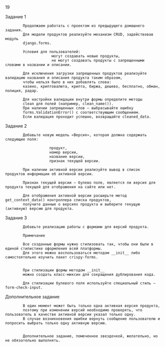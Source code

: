19


Задание 1


            Продолжаем работать с проектом из предыдущего домашнего задания. 
            Для модели продуктов реализуйте механизм CRUD, задействовав модуль 
            django.forms.
            
            Условия для пользователей:            
                         могут создавать новые продукты,
                         не могут создавать продукты с запрещенными словами в названии и описании.
                         
            Для исключения загрузки запрещенных продуктов реализуйте валидацию названия и описания продукта таким образом, 
            чтобы нельзя было в них добавлять слова: 
            казино, криптовалюта, крипта, биржа, дешево, бесплатно, обман, полиция, радар.
            
            Для настройки валидации внутри формы определите методы 
            clean для полей (например, clean_name()). 
            При наличии запрещенных слов — выбрасывайте ошибку 
            forms.ValidationError() с соответствующим сообщением. 
            Если валидация проходит успешно, возвращайте cleaned_data.

Задание 2

            Добавьте новую модель «Версия», которая должна содержать следующие поля:
            
                        продукт,
                        номер версии,
                        название версии,
                        признак текущей версии.
            
            При наличии активной версии реализуйте вывод в список продуктов информации об активной версии.
            
            Признак текущей версии — булево поле, является ли версия для продукта текущей для отображения на сайте или нет.
            
            Для отображения активной версии расширьте метод get_context_data() контроллера списка продуктов, 
            получите данные о версиях продукта и выберите текущую (активную) версию для продукта.

Задание 3

            Добавьте реализацию работы с формами для версий продукта.
            
            Примечание
            
            Все созданные формы нужно стилизовать так, чтобы они были в единой стилистике оформления всей платформы. 
            Для этого можно воспользоваться методом __init__ либо самостоятельно изучить пакет crispy-forms.
            
             
            При стилизации формы методом __init__
            можно создать класс-миксин для сокращения дублирования кода.
            
            Для стилизации булевого поля используйте специальный стиль — form-check-input.

 
Дополнительное задание

            В один момент может быть только одна активная версия продукта, 
            поэтому при изменении версий необходимо проверять, что пользователь в качестве активной версии указал только одну. 
            В случае возникновения ошибки вернуть сообщение пользователю и попросить выбрать только одну активную версию.
            
             
            Дополнительное задание, помеченное звездочкой, желательно, но не обязательно выполнять.

